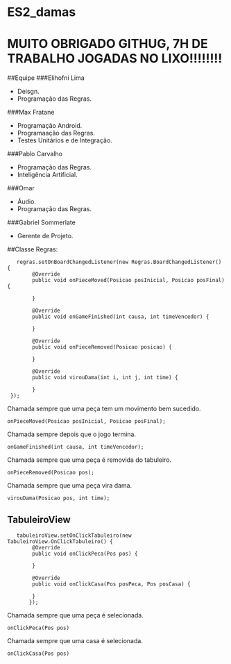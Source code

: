 # ES2_damas

# MUITO OBRIGADO GITHUG, 7H DE TRABALHO JOGADAS NO LIXO!!!!!!!!

##Equipe
###Elihofni Lima
- Deisgn.
- Programação das Regras.

###Max Fratane
- Programação Android.
- Programaação das Regras.
- Testes Unitários e de Integração.

###Pablo Carvalho
- Programação das Regras.
- Inteligência Artificial.

###Omar
- Áudio.
- Programação das Regras.

###Gabriel Sommerlate
- Gerente de Projeto.



##Classe Regras:

       regras.setOnBoardChangedListener(new Regras.BoardChangedListener() {
            @Override
            public void onPieceMoved(Posicao posInicial, Posicao posFinal) {
            
            }

            @Override
            public void onGameFinished(int causa, int timeVencedor) {
            
            }

            @Override
            public void onPieceRemoved(Posicao posicao) {
            
            }

            @Override
            public void virouDama(int i, int j, int time) {
            
            }
     });

Chamada sempre que uma peça tem um movimento bem sucedido.

`onPieceMoved(Posicao posInicial, Posicao posFinal);`

Chamada sempre depois que o jogo termina.

`onGameFinished(int causa, int timeVencedor);`

Chamada sempre que uma peça é removida do tabuleiro.

`onPieceRemoved(Posicao pos);`

Chamada sempre que uma peça vira dama.

`virouDama(Posicao pos, int time);`

## TabuleiroView
       tabuleiroView.setOnClickTabuleiro(new TabuleiroView.OnClickTabuleiro() {
            @Override
            public void onClickPeca(Pos pos) {
                
            }

            @Override
            public void onClickCasa(Pos posPeca, Pos posCasa) {
                
            }
           });
           
    
Chamada sempre que uma peça é selecionada.

`onClickPeca(Pos pos)`

Chamada sempre que uma casa é selecionada.

`onClickCasa(Pos pos)`
